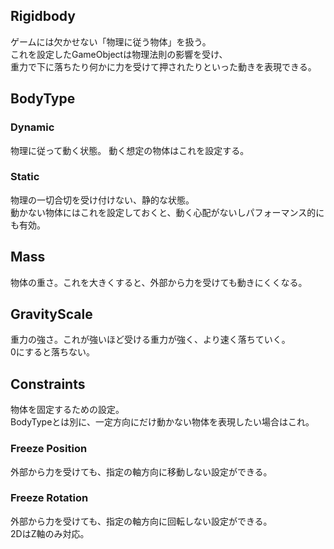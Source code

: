 ## Rigidbody
ゲームには欠かせない「物理に従う物体」を扱う。  
これを設定したGameObjectは物理法則の影響を受け、  
重力で下に落ちたり何かに力を受けて押されたりといった動きを表現できる。

## BodyType
### Dynamic
物理に従って動く状態。
動く想定の物体はこれを設定する。

### Static
物理の一切合切を受け付けない、静的な状態。  
動かない物体にはこれを設定しておくと、動く心配がないしパフォーマンス的にも有効。

## Mass
物体の重さ。これを大きくすると、外部から力を受けても動きにくくなる。

## GravityScale
重力の強さ。これが強いほど受ける重力が強く、より速く落ちていく。  
0にすると落ちない。

## Constraints
物体を固定するための設定。  
BodyTypeとは別に、一定方向にだけ動かない物体を表現したい場合はこれ。

### Freeze Position
外部から力を受けても、指定の軸方向に移動しない設定ができる。  

### Freeze Rotation
外部から力を受けても、指定の軸方向に回転しない設定ができる。  
2DはZ軸のみ対応。

